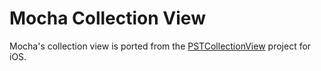 # Mocha Collection View

Mocha's collection view is ported from the [PSTCollectionView](https://github.com/steipete/PSTCollectionView) project for iOS.
